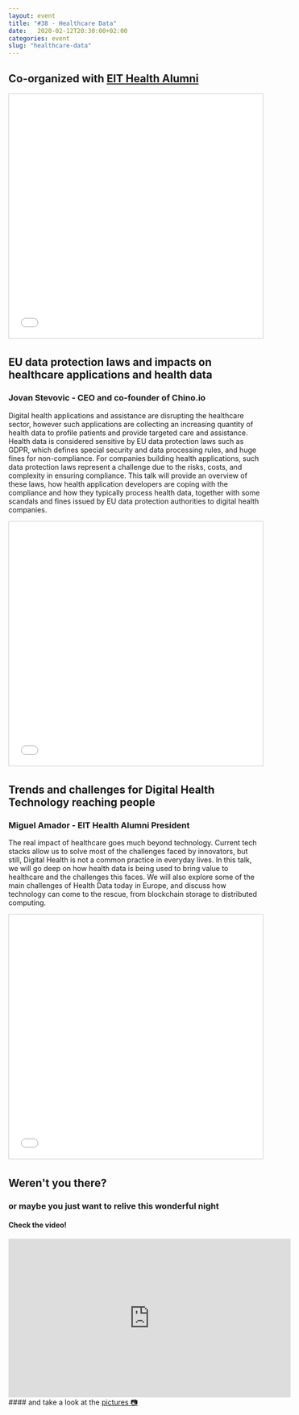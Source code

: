 ```yaml
---
layout: event
title: "#38 - Healthcare Data"
date:   2020-02-12T20:30:00+02:00
categories: event
slug: "healthcare-data"
---
```


## Co-organized with [EIT Health Alumni](//www.eithealth.eu/alumni)
<iframe src="//www.slideshare.net/slideshow/embed_code/key/gGPbSbslIp0Mn7" width="595" height="485" frameborder="0" marginwidth="0" marginheight="0" scrolling="no" style="border:1px solid #CCC; border-width:1px; margin-bottom:5px; max-width: 100%;" allowfullscreen> </iframe>

## EU data protection laws and impacts on healthcare applications and health data

### Jovan Stevovic - CEO and co-founder of Chino.io

Digital health applications and assistance are disrupting the healthcare sector, however such applications are collecting an increasing quantity of health data to profile patients and provide targeted care and assistance. Health data is considered sensitive by EU data protection laws such as GDPR, which defines special security and data processing rules, and huge fines for non-compliance. For companies building health applications, such data protection laws represent a challenge due to the risks, costs, and complexity in ensuring compliance. This talk will provide an overview of these laws, how health application developers are coping with the compliance and how they typically process health data, together with some scandals and fines issued by EU data protection authorities to digital health companies.

<iframe src="//www.slideshare.net/slideshow/embed_code/key/8S8KRgrEV0lYaI" width="595" height="485" frameborder="0" marginwidth="0" marginheight="0" scrolling="no" style="border:1px solid #CCC; border-width:1px; margin-bottom:5px; max-width: 100%;" allowfullscreen> </iframe>

## Trends and challenges for Digital Health Technology reaching people

### Miguel Amador - EIT Health Alumni President

The real impact of healthcare goes much beyond technology. Current tech stacks allow us to solve most of the challenges faced by innovators, but still, Digital Health is not a common practice in everyday lives. In this talk, we will go deep on how health data is being used to bring value to healthcare and the challenges this faces. We will also explore some of the main challenges of Health Data today in Europe, and discuss how technology can come to the rescue, from blockchain storage to distributed computing.

<iframe src="//www.slideshare.net/slideshow/embed_code/key/3uCZi2vPtqNqtR" width="595" height="485" frameborder="0" marginwidth="0" marginheight="0" scrolling="no" style="border:1px solid #CCC; border-width:1px; margin-bottom:5px; max-width: 100%;" allowfullscreen> </iframe>

## Weren't you there?

### or maybe you just want to relive this wonderful night

<section class="fb-links">

#### Check the video!

<iframe class="video-embed" src="https://www.youtube.com/embed/FrxxVUWuK4g" width="560" height="315" frameborder="0" allow="accelerometer; autoplay; encrypted-media; gyroscope; picture-in-picture" allowfullscreen></iframe>
#### and take a look at the <a id="fb_photo_album" class="btn-facebook" target="_blank" href="//bit.ly/ST-38p">pictures &#128247;</a>
</section>
